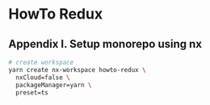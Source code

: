# HowTo Redux

## Appendix I. Setup monorepo using nx

```sh
# create workspace
yarn create nx-workspace howto-redux \
  nxCloud=false \
  packageManager=yarn \
  preset=ts


```
